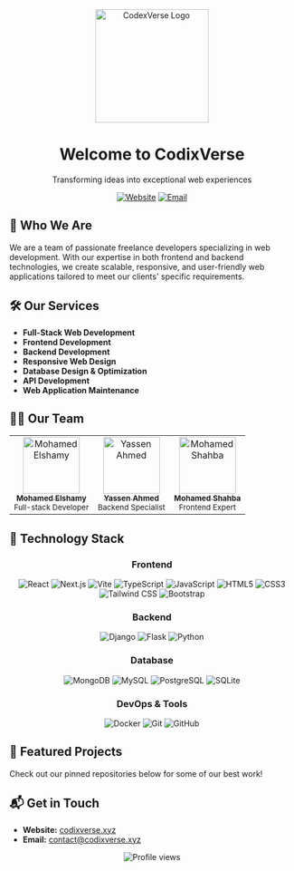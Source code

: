 <div align="center">
  <img src="https://via.placeholder.com/200" alt="CodexVerse Logo" width="200"/>
  <h1>Welcome to CodixVerse</h1>
  <p>Transforming ideas into exceptional web experiences</p>
  
  [![Website](https://img.shields.io/badge/Website-codixverse.xyz-blue?style=flat-square&logo=google-chrome)](https://codixverse.xyz)
  [![Email](https://img.shields.io/badge/Email-contact%40codixverse.xyz-red?style=flat-square&logo=gmail)](mailto:contact@codixverse.xyz)
</div>

## 💼 Who We Are

We are a team of passionate freelance developers specializing in web development. With our expertise in both frontend and backend technologies, we create scalable, responsive, and user-friendly web applications tailored to meet our clients' specific requirements.

## 🛠️ Our Services

- **Full-Stack Web Development**
- **Frontend Development**
- **Backend Development**
- **Responsive Web Design**
- **Database Design & Optimization**
- **API Development**
- **Web Application Maintenance**

## 👨‍💻 Our Team

<table>
  <tr>
    <td align="center">
      <a href="https://github.com/devM7MD">
        <img src="https://github.com/devM7MD.png" width="100px;" alt="Mohamed Elshamy"/>
        <br />
        <sub><b>Mohamed Elshamy</b></sub>
      </a>
      <br />
      <sub>Full-stack Developer</sub>
    </td>
    <td align="center">
      <a href="https://github.com/yassendev">
        <img src="https://github.com/yassendev.png" width="100px;" alt="Yassen Ahmed"/>
        <br />
        <sub><b>Yassen Ahmed</b></sub>
      </a>
      <br />
      <sub>Backend Specialist</sub>
    </td>
    <td align="center">
      <a href="https://github.com/M7mdJs">
        <img src="https://github.com/M7mdJs.png" width="100px;" alt="Mohamed Shahba"/>
        <br />
        <sub><b>Mohamed Shahba</b></sub>
      </a>
      <br />
      <sub>Frontend Expert</sub>
    </td>
  </tr>
</table>

## 🧰 Technology Stack

<div align="center">
  
  ### Frontend
  
  <img src="https://img.shields.io/badge/-React-61DAFB?style=for-the-badge&logo=react&logoColor=black" alt="React" />
  <img src="https://img.shields.io/badge/-Next.js-000000?style=for-the-badge&logo=next.js&logoColor=white" alt="Next.js" />
  <img src="https://img.shields.io/badge/-Vite-646CFF?style=for-the-badge&logo=vite&logoColor=white" alt="Vite" />
  <img src="https://img.shields.io/badge/-TypeScript-3178C6?style=for-the-badge&logo=typescript&logoColor=white" alt="TypeScript" />
  <img src="https://img.shields.io/badge/-JavaScript-F7DF1E?style=for-the-badge&logo=javascript&logoColor=black" alt="JavaScript" />
  <img src="https://img.shields.io/badge/-HTML5-E34F26?style=for-the-badge&logo=html5&logoColor=white" alt="HTML5" />
  <img src="https://img.shields.io/badge/-CSS3-1572B6?style=for-the-badge&logo=css3&logoColor=white" alt="CSS3" />
  <img src="https://img.shields.io/badge/-Tailwind_CSS-38B2AC?style=for-the-badge&logo=tailwind-css&logoColor=white" alt="Tailwind CSS" />
  <img src="https://img.shields.io/badge/-Bootstrap-7952B3?style=for-the-badge&logo=bootstrap&logoColor=white" alt="Bootstrap" />
  
  ### Backend
  
  <img src="https://img.shields.io/badge/-Django-092E20?style=for-the-badge&logo=django&logoColor=white" alt="Django" />
  <img src="https://img.shields.io/badge/-Flask-000000?style=for-the-badge&logo=flask&logoColor=white" alt="Flask" />
  <img src="https://img.shields.io/badge/-Python-3776AB?style=for-the-badge&logo=python&logoColor=white" alt="Python" />
  
  ### Database
  
  <img src="https://img.shields.io/badge/-MongoDB-47A248?style=for-the-badge&logo=mongodb&logoColor=white" alt="MongoDB" />
  <img src="https://img.shields.io/badge/-MySQL-4479A1?style=for-the-badge&logo=mysql&logoColor=white" alt="MySQL" />
  <img src="https://img.shields.io/badge/-PostgreSQL-336791?style=for-the-badge&logo=postgresql&logoColor=white" alt="PostgreSQL" />
  <img src="https://img.shields.io/badge/-SQLite-003B57?style=for-the-badge&logo=sqlite&logoColor=white" alt="SQLite" />
  
  ### DevOps & Tools
  
  <img src="https://img.shields.io/badge/-Docker-2496ED?style=for-the-badge&logo=docker&logoColor=white" alt="Docker" />
  <img src="https://img.shields.io/badge/-Git-F05032?style=for-the-badge&logo=git&logoColor=white" alt="Git" />
  <img src="https://img.shields.io/badge/-GitHub-181717?style=for-the-badge&logo=github&logoColor=white" alt="GitHub" />
</div>

## 📌 Featured Projects

Check out our pinned repositories below for some of our best work!

## 📬 Get in Touch

- **Website:** [codixverse.xyz](https://codixverse.xyz)
- **Email:** [contact@codixverse.xyz](mailto:contact@codixverse.xyz)

<div align="center">
  <img src="https://komarev.com/ghpvc/?username=codixverse&color=blueviolet&style=flat-square&label=Profile+Views" alt="Profile views" />
</div>
